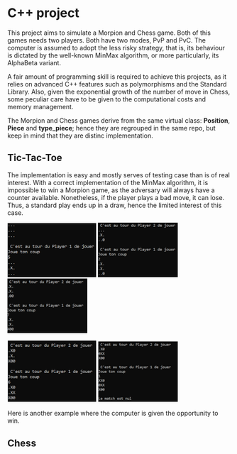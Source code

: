 # C++ project

This project aims to simulate a Morpion and Chess game. Both of this games needs two players. Both have two modes, PvP and PvC.
The computer is assumed to adopt the less risky strategy, that is, its behaviour is dictated by the well-known MinMax algorithm, or more particularly, its AlphaBeta variant. 

A fair amount of programming skill is required to achieve this projects, as it relies on advanced C++ features such as polymorphisms and the Standard Library.
Also, given the exponential growth of the number of move in Chess, some peculiar care have to be given to the computational costs and memory management.

The Morpion and Chess games derive from the same virtual class: **Position**, **Piece** and **type_piece**; hence they are regrouped in the same repo, but 
keep in mind that they are distinc implementation.

## Tic-Tac-Toe

The implementation is easy and mostly serves of testing case than is of real interest. With a correct implementation
of the MinMax algorithm, it is impossible to win a Morpion game, as the adversary will always have a counter available.
Nonetheless, if the player plays a bad move, it can lose. Thus, a standard play ends up in a draw, hence the limited interest
of this case.

<img src="Morpion/img/1.PNG" alt="drawing" width="200"/> <img src="Morpion/img/2.PNG" alt="drawing" width="180"/> <img src="Morpion/img/3.PNG" alt="drawing" width="180"/>

<img src="Morpion/img/4.PNG" alt="drawing" width="200"/> <img src="Morpion/img/5.PNG" alt="drawing" width="180"/>

Here is another example where the computer is given the opportunity to win.


## Chess

